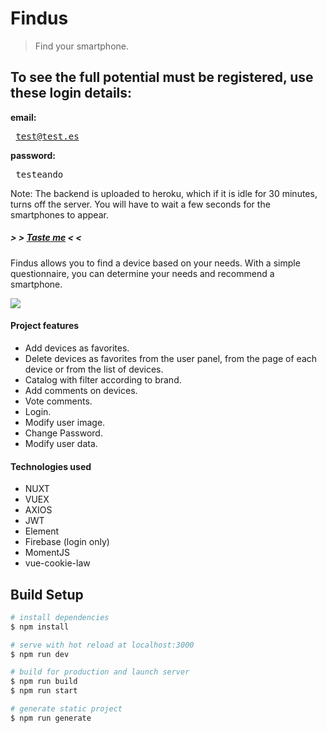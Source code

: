 # Findus

> Find your smartphone.

## To see the full potential must be registered, use these login details:
 **email:** <pre> test@test.es </pre> 
 **password:** <pre> testeando </pre> 
 
 Note: The backend is uploaded to heroku, which if it is idle for 30 minutes, turns off the server. You will have to wait a few seconds for the smartphones to appear.

 ##### > > <a href="https://findus-612bc.web.app/" >Taste me</a> < <

Findus allows you to find a device based on your needs.
With a simple questionnaire, you can determine your needs and recommend a smartphone.

<img src="https://i.ibb.co/jLx9dct/portada.png">

#### Project features

<ul>
  <li>Add devices as favorites.</li>
  <li>Delete devices as favorites from the user panel, from the page of each device or from the list of devices.</li>
  <li>Catalog with filter according to brand.</li>
  <li>Add comments on devices.</li>
  <li>Vote comments.</li>
  <li>Login.</li>
  <li>Modify user image.</li>
  <li>Change Password.</li>
  <li>Modify user data.</li>
</ul>

#### Technologies used

<ul>
  <li>NUXT</li>
  <li>VUEX</li>
  <li>AXIOS</li>
  <li>JWT</li>
  <li>Element</li>
  <li>Firebase (login only)</li>
  <li>MomentJS</li>
  <li>vue-cookie-law</li>
</ul>


## Build Setup

```bash
# install dependencies
$ npm install

# serve with hot reload at localhost:3000
$ npm run dev

# build for production and launch server
$ npm run build
$ npm run start

# generate static project
$ npm run generate
```
